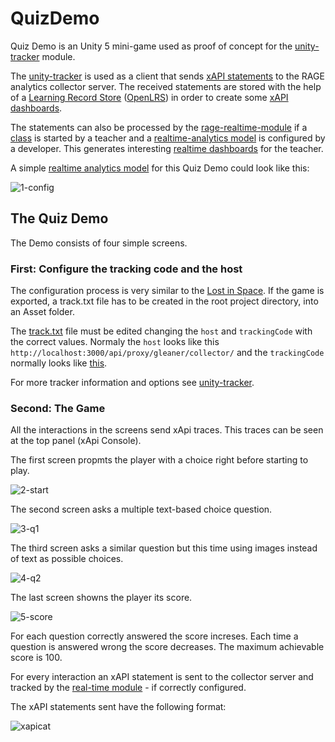 # QuizDemo

Quiz Demo is an Unity 5 mini-game used as proof of concept for the [unity-tracker](https://github.com/e-ucm/unity-tracker) module.

The [unity-tracker](https://github.com/e-ucm/unity-tracker) is used as a client that sends [xAPI statements](https://github.com/adlnet/xAPI-Spec/blob/master/xAPI.md#statement) to the RAGE analytics collector server.
The received statements are stored with the help of a [Learning Record Store](https://tincanapi.com/learning-record-store/) ([OpenLRS](https://github.com/e-ucm/OpenLRS)) in order to 
create some [xAPI dashboards](https://github.com/e-ucm/rage-analytics/wiki/OpenLRS-Dashboards).

The statements can also be processed by the [rage-realtime-module](https://github.com/e-ucm/rage-analytics-realtime) if a [class](https://github.com/e-ucm/rage-analytics/wiki/Set-up-a-class) is started by a teacher and
a [realtime-analytics model](https://github.com/e-ucm/rage-analytics/wiki/Realtime-analysis-model) is configured by a developer. This generates interesting [realtime dashboards](https://github.com/e-ucm/rage-analytics/wiki/Real-time-Dashboards) 
for the teacher.

A simple [realtime analytics model](https://github.com/e-ucm/rage-analytics/wiki/Realtime-analysis-model) 
for this Quiz Demo could look like this:

![1-config](https://cloud.githubusercontent.com/assets/5657407/10850092/17787994-7f24-11e5-8448-177ea43b1eeb.png)

## The Quiz Demo ##

The Demo consists of four simple screens.

### First: Configure the tracking code and the host ###

The configuration process is very similar to the [Lost in Space](https://github.com/e-ucm/rage-analytics/wiki/Tracking-code#setting-up-the-tracking-code). If the game is exported, a track.txt file has to be created in the root project directory, into an Asset folder.

The [track.txt](https://github.com/e-ucm/QuizDemo/blob/master/Assets/Assets/track.txt) file must be edited changing the `host` and `trackingCode` 
with the correct values. Normaly the `host` looks like this `http://localhost:3000/api/proxy/gleaner/collector/` and the `trackingCode` normally looks like [this](https://github.com/e-ucm/rage-analytics/wiki/Tracking-code).

For more tracker information and options see [unity-tracker](https://github.com/e-ucm/unity-tracker).

### Second: The Game ###

All the interactions in the screens send xApi traces. This traces can be seen at the top panel (xApi Console).

The first screen propmts the player with a choice right before starting to play.

![2-start](https://cloud.githubusercontent.com/assets/5657407/10850095/177aab88-7f24-11e5-878f-53f10aaa54fb.png)

The second screen asks a multiple text-based choice question.

![3-q1](https://cloud.githubusercontent.com/assets/5657407/10850093/1778822c-7f24-11e5-999c-89f46e1030f5.png)

The third screen asks a similar question but this time using images instead of text as possible choices.

![4-q2](https://cloud.githubusercontent.com/assets/5657407/10850094/177a8568-7f24-11e5-8cc0-6446f22e8f9c.png)

The last screen showns the player its score.

![5-score](https://cloud.githubusercontent.com/assets/5657407/10850091/17520818-7f24-11e5-993b-f84aac6cb68b.png)

For each question correctly answered the score increses. Each time a question is answered wrong the score decreases. 
The maximum achievable score is 100.

For every interaction an xAPI statement is sent to the collector server and tracked by the [real-time module](https://github.com/e-ucm/rage-analytics-realtime) - if correctly configured.

The xAPI statements sent have the following format:

![xapicat](https://cloud.githubusercontent.com/assets/5657407/10850458/14203f50-7f26-11e5-9a26-f13d55161e76.png)

